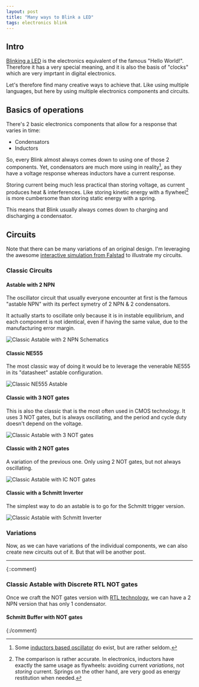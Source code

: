 ```yaml
---
layout: post
title: "Many ways to Blink a LED"
tags: electronics blink 
---
```


## Intro

[Blinking a LED](https://docs.arduino.cc/built-in-examples/basics/Blink) is the
electronics equivalent of the famous "Hello World!". Therefore it has a very
special meaning, and it is also the basis of "clocks" which are very imprtant
in digital electronics.

Let's therefore find many creative ways to achieve that. Like using multiple
languages, but here by using multiple electronics components and circuits.

## Basics of operations

There's 2 basic electronics components that allow for a response that varies in time:

* Condensators
* Inductors

So, every Blink almost always comes down to using one of those 2 components.
Yet, condensators are much more using in reality[^1], as they have a voltage
response whereas inductors have a current response.

Storing current being much less practical than storing voltage, as current
produces heat & interferences. Like storing kinetic energy with a flywheel[^2]
is more cumbersome than storing static energy with a spring.

[^1]: Some [inductors based oscillator](https://en.wikipedia.org/wiki/Royer_oscillator) do exist, but are rather seldom.

[^2]: The comparison is rather accurate. In electronics, inductors have exactly the same usage as flywheels: avoiding current *variations*, not *storing* current. Springs on the other hand, are very good as energy restitution when needed.

This means that Blink usually always comes down to charging and discharging a
condensator.

## Circuits 

Note that there can be many variations of an original design. I'm leveraging
the awesome [interactive simulation from Falstad](https://falstad.com/circuit)
to illustrate my circuits.


### Classic Circuits

#### Astable with 2 NPN

The oscillator circuit that usually everyone encounter at first is the famous
"astable NPN" with its perfect symetry of 2 NPN & 2 condensators.

It actually starts to oscillate only because it is in instable equilibrium, and
each component is not identical, even if having the same value, due to the
manufacturing error margin.

![Classic Astable with 2 NPN Schematics](../../../assets/images/circuit-20220515-1716.svg)

#### Classic NE555

The most classic way of doing it would be to leverage the venerable NE555 in its
"datasheet" astable configuration.


![Classic NE555 Astable](../../../assets/images/circuit-20220515-1739.svg)


#### Classic with 3 NOT gates

This is also the classic that is the most often used in CMOS technology. It
uses 3 NOT gates, but is always oscillating, and the period and cycle duty
doesn't depend on the voltage.

![Classic Astable with 3 NOT gates](../../../assets/images/circuit-20220530-2107.svg)

#### Classic with 2 NOT gates

A variation of the previous one. Only using 2 NOT gates, but not always oscillating.

![Classic Astable with IC NOT gates](../../../assets/images/circuit-20220515-1810.svg)

#### Classic with a Schmitt Inverter

The simplest way to do an astable is to go for the Schmitt trigger version.

![Classic Astable with Schmitt Inverter](../../../assets/images/circuit-20220515-1815.svg)

### Variations

Now, as we can have variations of the individual components, we can also create
new circuits out of it. But that will be another post.

---

{::comment}
### Classic Astable with Discrete RTL NOT gates

Once we craft the NOT gates version with [RTL technology](https://en.wikipedia.org/wiki/Resistor%E2%80%93transistor_logic), we can have a 2 NPN
version that has only 1 condensator.


#### Schmitt Buffer with NOT gates
{:/comment}

